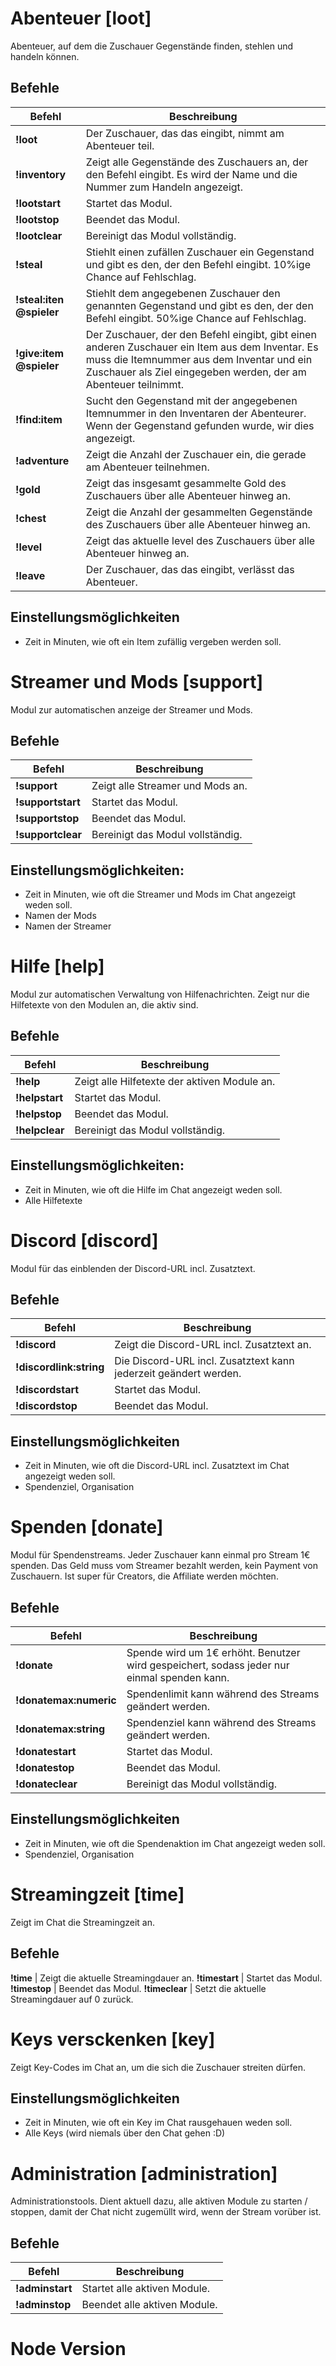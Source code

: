 # Abenteuer [loot]
Abenteuer, auf dem die Zuschauer Gegenstände finden, stehlen und handeln können.

## Befehle
Befehl | Beschreibung
------ | ------------
**!loot** | Der Zuschauer, das das eingibt, nimmt am Abenteuer teil.
**!inventory** | Zeigt alle Gegenstände des Zuschauers an, der den Befehl eingibt. Es wird der Name und die Nummer zum Handeln angezeigt.
**!lootstart** | Startet das Modul.
**!lootstop** | Beendet das Modul.
**!lootclear** | Bereinigt das Modul vollständig.
**!steal** | Stiehlt einen zufällen Zuschauer ein Gegenstand und gibt es den, der den Befehl eingibt. 10%ige Chance auf Fehlschlag.
**!steal:iten @spieler** | Stiehlt dem angegebenen Zuschauer den genannten Gegenstand und gibt es den, der den Befehl eingibt. 50%ige Chance auf Fehlschlag.
**!give:item @spieler** | Der Zuschauer, der den Befehl eingibt, gibt einen anderen Zuschauer ein Item aus dem Inventar. Es muss die Itemnummer aus dem Inventar und ein Zuschauer als Ziel eingegeben werden, der am Abenteuer teilnimmt.
**!find:item** | Sucht den Gegenstand mit der angegebenen Itemnummer in den Inventaren der Abenteurer. Wenn der Gegenstand gefunden wurde, wir dies angezeigt. 
**!adventure** | Zeigt die Anzahl der Zuschauer ein, die gerade am Abenteuer teilnehmen.
**!gold** | Zeigt das insgesamt gesammelte Gold des Zuschauers über alle Abenteuer hinweg an.
**!chest** | Zeigt die Anzahl der gesammelten Gegenstände des Zuschauers über alle Abenteuer hinweg an.
**!level** | Zeigt das aktuelle level des Zuschauers über alle Abenteuer hinweg an.
**!leave** | Der Zuschauer, das das eingibt, verlässt das Abenteuer.

## Einstellungsmöglichkeiten
- Zeit in Minuten, wie oft ein Item zufällig vergeben werden soll.



# Streamer und Mods [support]
Modul zur automatischen anzeige der Streamer und Mods.

## Befehle
Befehl | Beschreibung
------ | ------------
**!support** | Zeigt alle Streamer und Mods an.
**!supportstart** | Startet das Modul.
**!supportstop** | Beendet das Modul.
**!supportclear** | Bereinigt das Modul vollständig.

## Einstellungsmöglichkeiten:
- Zeit in Minuten, wie oft die Streamer und Mods im Chat angezeigt weden soll.
- Namen der Mods
- Namen der Streamer



# Hilfe [help]
Modul zur automatischen Verwaltung von Hilfenachrichten. Zeigt nur die Hilfetexte von den Modulen an, die aktiv sind.

## Befehle
Befehl | Beschreibung
------ | ------------
**!help** | Zeigt alle Hilfetexte der aktiven Module an.
**!helpstart** | Startet das Modul.
**!helpstop** | Beendet das Modul.
**!helpclear** | Bereinigt das Modul vollständig.

## Einstellungsmöglichkeiten:
- Zeit in Minuten, wie oft die Hilfe im Chat angezeigt weden soll.
- Alle Hilfetexte



# Discord [discord]
Modul für das einblenden der Discord-URL incl. Zusatztext.

## Befehle
Befehl | Beschreibung
------ | ------------
**!discord** | Zeigt die Discord-URL incl. Zusatztext an. 
**!discordlink:string** | Die Discord-URL incl. Zusatztext kann jederzeit geändert werden.
**!discordstart** | Startet das Modul.
**!discordstop** | Beendet das Modul.

## Einstellungsmöglichkeiten
- Zeit in Minuten, wie oft die Discord-URL incl. Zusatztext im Chat angezeigt weden soll.
- Spendenziel, Organisation 



# Spenden [donate]
Modul für Spendenstreams. Jeder Zuschauer kann einmal pro Stream 1€ spenden. Das Geld muss vom Streamer bezahlt werden, kein Payment von Zuschauern. Ist super für Creators, die Affiliate werden möchten.

## Befehle
Befehl | Beschreibung
------ | ------------
**!donate** | Spende wird um 1€ erhöht. Benutzer wird gespeichert, sodass jeder nur einmal spenden kann.
**!donatemax:numeric** | Spendenlimit kann während des Streams geändert werden.
**!donatemax:string** | Spendenziel kann während des Streams geändert werden.
**!donatestart** | Startet das Modul.
**!donatestop** | Beendet das Modul.
**!donateclear** | Bereinigt das Modul vollständig.

## Einstellungsmöglichkeiten
- Zeit in Minuten, wie oft die Spendenaktion im Chat angezeigt weden soll.
- Spendenziel, Organisation 



# Streamingzeit [time]
Zeigt im Chat die Streamingzeit an.

## Befehle
**!time** | Zeigt die aktuelle Streamingdauer an.
**!timestart** | Startet das Modul.
**!timestop** | Beendet das Modul.
**!timeclear** | Setzt die aktuelle Streamingdauer auf 0 zurück.



# Keys versckenken [key] 
Zeigt Key-Codes im Chat an, um die sich die Zuschauer streiten dürfen.

## Einstellungsmöglichkeiten
- Zeit in Minuten, wie oft ein Key im Chat rausgehauen weden soll.
- Alle Keys (wird niemals über den Chat gehen :D)



# Administration [administration]
Administrationstools. Dient aktuell dazu, alle aktiven Module zu starten / stoppen, damit der Chat nicht zugemüllt wird, wenn der Stream vorüber ist.

## Befehle
Befehl | Beschreibung
------ | ------------
**!adminstart** | Startet alle aktiven Module.
**!adminstop** | Beendet alle aktiven Module.


# Node Version
